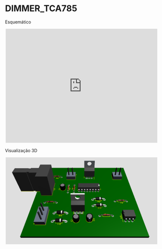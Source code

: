 # DIMMER_TCA785

Esquemático <br />
<p align="center">
<embed src= "https://github.com/lorenzoppx/DIMMER_TCA785/blob/main/Esquematico.PDF" width= "500" height= "375">
<p />
Visualização 3D <br />
<p align="center">
<img src="https://github.com/lorenzoppx/DIMMER_TCA785/blob/main/3D.png" width="500">
<p />
